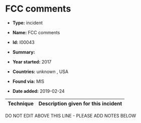 # FCC comments

* **Type:** incident

* **Name:** FCC comments

* **Id:** I00043

* **Summary:** 

* **Year started:** 2017

* **Countries:** unknown , USA

* **Found via:** MIS

* **Date added:** 2019-02-24
 

| Technique | Description given for this incident |
| --------- | ------------------------- |


DO NOT EDIT ABOVE THIS LINE - PLEASE ADD NOTES BELOW